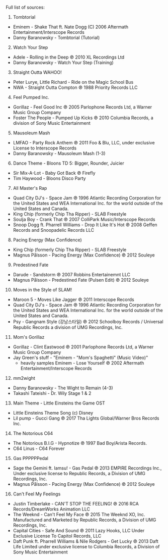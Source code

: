 Full list of sources:
1. Tombtorial
- Eminem - Shake That ft. Nate Dogg (C) 2006 Aftermath Entertainment/Interscope Records
- Danny Baranowsky - Tombtorial (Tutorial)
2. Watch Your Step
- Adele - Rolling in the Deep ℗ 2010 XL Recordings Ltd
- Danny Baranowsky - Watch Your Step (Training)
3. Straight Outta WAHOO!
- Peter Lurye, Little Richard - Ride on the Magic School Bus
- NWA - Straight Outta Compton ℗ 1988 Priority Records LLC
4. Feel Pumped Inc.
- Gorillaz - Feel Good Inc ℗ 2005 Parlophone Records Ltd, a Warner Music Group Company
- Foster The People - Pumped Up Kicks ℗ 2010 Columbia Records, a division of Sony Music Entertainment
5. Mausoleum Mash
- LMFAO - Party Rock Anthem ℗ 2011 Foo & Blu, LLC, under exclusive License to Interscope Records
- Danny Baranowsky - Mausoleum Mash (1-3)
6. Dance Theme - Bloons TD 5: Bigger, Rounder, Juicier
- Sir Mix-A-Lot - Baby Got Back ℗ Firefly
- Tim Haywood - Bloons Disco Party
7. All Master's Rap
- Quad City DJ's - Space Jam ℗ 1996 Atlantic Recording Corporation for the United States and WEA International Inc. for the world outside of the United States and Canada.
- King Chip (formerly Chip Tha Ripper) - SLAB Freestyle
- Soulja Boy - Crank That ℗ 2007 ColliPark Music/Interscope Records
- Snoop Dogg ft. Pharrell Williams - Drop It Like It's Hot ℗ 2008 Geffen Records and Snoopadelic Records LLC
8. Pacing Energy (Max Confidence)
- King Chip (formerly Chip Tha Ripper) - SLAB Freestyle
- Magnus Pålsson - Pacing Energy (Max Confidence) ℗ 2012 Souleye
9. Predestined Fate
- Darude - Sandstorm ℗ 2007 Robbins Entertainemnt LLC
- Magnus Pålsson - Predestined Fate (Pulsen Edit) ℗ 2012 Souleye
10. Moves in the Style of SLAM!
- Maroon 5 - Moves Like Jagger ℗ 2011 Interscope Records
- Quad City DJ's - Space Jam ℗ 1996 Atlantic Recording Corporation for the United States and WEA International Inc. for the world outside of the United States and Canada.
- Psy - Gangnam Style (강남스타일) ℗ 2012 Schoolboy Records / Universal Republic Records a division of UMG Recordings, Inc.
11. Mom's Gorillaz
- Gorillaz - Clint Eastwood ℗ 2001 Parlophone Records Ltd, a Warner Music Group Company
- Jay Green's stuff - "Eminem - "Mom's Spaghetti" (Music Video)"
    - heavily samples Eminem - Lose Yourself ℗ 2002 Aftermath Entertainment/Interscope Records
12. mm2wight
- Danny Baranowsky - The Wight to Remain (4-3)
- Takashi Tateishi - Dr. Wily Stage 1 & 2
13. Main Theme - Little Einsteins the Game OST
- Little Einsteins Theme Song (c) Disney
- Lil pump - Gucci Gang ℗ 2017 Tha Lights Global/Warner Bros Records Inc.
14. The Notorious C64
- The Notorious B.I.G - Hypnotize ℗ 1997 Bad Boy/Arista Records.
- C64 Linus - C64 Forever
15. Gas PPPPPPedal
- Sage the Gemini ft. Iamsu! - Gas Pedal ℗ 2013 EMPIRE Recordings Inc., Under exclusive license to Republic Records, a Division of UMG Recordings, Inc.
- Magnus Pålsson - Pacing Energy (Max Confidence) ℗ 2012 Souleye
16. Can't Feel My Feelings
- Justin Timberlake - CAN'T STOP THE FEELING! ℗ 2016 RCA Records/DreamWorks Animation LLC
- The Weeknd - Can't Feel My Face ℗ 2015 The Weeknd XO, Inc. Manufactured and Marketed by Republic Records, a Division of UMG Recordings, Inc.
- Capital Cities - Safe And Sound ℗ 2011 Lazy Hooks, LLC Under Exclusive License To Capitol Records, LLC
- Daft Punk ft. Pharrell Williams & Nile Rodgers - Get Lucky ℗ 2013 Daft Life Limited under exclusive license to Columbia Records, a Division of Sony Music Entertainment
